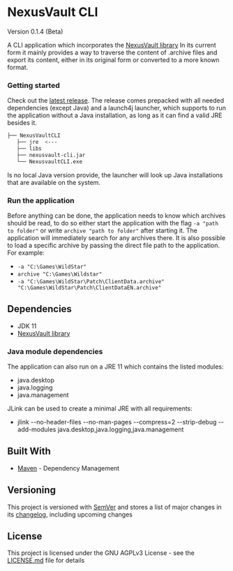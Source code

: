 # NexusVault CLI
Version 0.1.4 (Beta)

A CLI application which incorporates the [NexusVault library](https://github.com/MarbleBag/NexusVault/tree/java)
In its current form it mainly provides a way to traverse the content of .archive files and export its content, either in its original form or converted to a more known format.

### Getting started

Check out the [latest release](https://github.com/MarbleBag/NexusVault-CLI/releases/latest).
The release comes prepacked with all needed dependencies (except Java) and a launch4j launcher, which supports to run the application without a Java installation, as long as it can find a valid JRE besides it. 

```Bash
├── NexusVaultCLI
   ├── jre  <---
   ├── libs
   ├── nexusvault-cli.jar
   └── NexusvaultCLI.exe
```

Is no local Java version provide, the launcher will look up Java installations that are available on the system.

### Run the application
Before anything can be done, the application needs to know which archives should be read, to do so either start the application with the flag `-a "path to folder"` or write `archive "path to folder"` after starting it. The application will immediately search for any archives there. It is also possible to load a specific archive by passing the direct file path to the application.
For example:
* `-a "C:\Games\WildStar"`
* `archive "C:\Games\Wildstar"`
* `-a "C:\Games\WildStar\Patch\ClientData.archive" "C:\Games\WildStar\Patch\ClientDataEN.archive"`

## Dependencies

* JDK 11
* [NexusVault library](https://github.com/MarbleBag/NexusVault/tree/java)

### Java module dependencies
The application can also run on a JRE 11 which contains the listed modules:

- java.desktop
- java.logging
- java.management

JLink can be used to create a minimal JRE with all requirements:
* jlink --no-header-files --no-man-pages --compress=2 --strip-debug --add-modules java.desktop,java.logging,java.management

## Built With

* [Maven](https://maven.apache.org/) - Dependency Management

## Versioning

This project is versioned with [SemVer](http://semver.org/)
and stores a list of major changes in its [changelog](CHANGELOG.md), including upcoming changes

## License

This project is licensed under the GNU AGPLv3 License - see the [LICENSE.md](LICENSE.md) file for details


